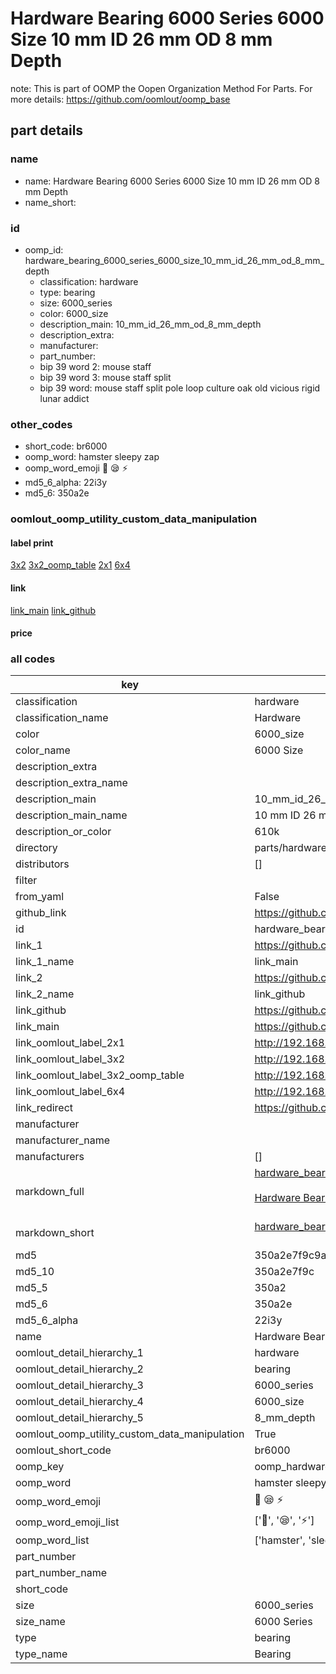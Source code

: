 # Hardware Bearing 6000 Series 6000 Size 10 mm ID 26 mm OD 8 mm Depth  

note: This is part of OOMP the Oopen Organization Method For Parts. For more details: https://github.com/oomlout/oomp_base

##  part details
  







### name
* name: Hardware Bearing 6000 Series 6000 Size 10 mm ID 26 mm OD 8 mm Depth
* name_short: 
### id
* oomp_id: hardware_bearing_6000_series_6000_size_10_mm_id_26_mm_od_8_mm_depth
  * classification: hardware
  * type: bearing
  * size: 6000_series
  * color: 6000_size
  * description_main: 10_mm_id_26_mm_od_8_mm_depth
  * description_extra: 
  * manufacturer: 
  * part_number: 
  * bip 39 word 2: mouse staff
  * bip 39 word 3: mouse staff split
  * bip 39 word: mouse staff split pole loop culture oak old vicious rigid lunar addict

### other_codes
* short_code: br6000
* oomp_word: hamster sleepy zap
* oomp_word_emoji :hamster: :sleepy: :zap:
* md5_6_alpha: 22i3y
* md5_6: 350a2e






### oomlout_oomp_utility_custom_data_manipulation
#### label print
[3x2](http://192.168.1.245:1112/?label=oomp%2022i3y)
[3x2_oomp_table](http://192.168.1.108:1112/?label=oomp%2022i3y)
[2x1](http://192.168.1.242:1112/?label=oomp%2022i3y)
[6x4](http://192.168.1.55:1112/?label=oomp%2022i3y)    

#### link

[link_main](https://github.com/oomlout/oomlout_oomp_version_1_messy/tree/main/parts/hardware_bearing_6000_series_6000_size_10_mm_id_26_mm_od_8_mm_depth) [link_github](https://github.com/oomlout/oomlout_oomp_version_1_messy/tree/main/parts/hardware_bearing_6000_series_6000_size_10_mm_id_26_mm_od_8_mm_depth)                             

#### price







### all codes 
| key | value |  
| --- | --- |  
| classification | hardware |  
| classification_name | Hardware |  
| color | 6000_size |  
| color_name | 6000 Size |  
| description_extra |  |  
| description_extra_name |  |  
| description_main | 10_mm_id_26_mm_od_8_mm_depth |  
| description_main_name | 10 mm ID 26 mm OD 8 mm Depth |  
| description_or_color | 610k |  
| directory | parts/hardware_bearing_6000_series_6000_size_10_mm_id_26_mm_od_8_mm_depth |  
| distributors | [] |  
| filter |  |  
| from_yaml | False |  
| github_link | https://github.com/oomlout/oomlout_oomp_part_src/tree/main/parts/hardware_bearing_6000_series_6000_size_10_mm_id_26_mm_od_8_mm_depth |  
| id | hardware_bearing_6000_series_6000_size_10_mm_id_26_mm_od_8_mm_depth |  
| link_1 | https://github.com/oomlout/oomlout_oomp_version_1_messy/tree/main/parts/hardware_bearing_6000_series_6000_size_10_mm_id_26_mm_od_8_mm_depth |  
| link_1_name | link_main |  
| link_2 | https://github.com/oomlout/oomlout_oomp_version_1_messy/tree/main/parts/hardware_bearing_6000_series_6000_size_10_mm_id_26_mm_od_8_mm_depth |  
| link_2_name | link_github |  
| link_github | https://github.com/oomlout/oomlout_oomp_version_1_messy/tree/main/parts/hardware_bearing_6000_series_6000_size_10_mm_id_26_mm_od_8_mm_depth |  
| link_main | https://github.com/oomlout/oomlout_oomp_version_1_messy/tree/main/parts/hardware_bearing_6000_series_6000_size_10_mm_id_26_mm_od_8_mm_depth |  
| link_oomlout_label_2x1 | http://192.168.1.242:1112/?label=oomp%2022i3y |  
| link_oomlout_label_3x2 | http://192.168.1.245:1112/?label=oomp%2022i3y |  
| link_oomlout_label_3x2_oomp_table | http://192.168.1.108:1112/?label=oomp%2022i3y |  
| link_oomlout_label_6x4 | http://192.168.1.55:1112/?label=oomp%2022i3y |  
| link_redirect | https://github.com/oomlout/oomlout_oomp_version_1_messy/tree/main/parts/hardware_bearing_6000_series_6000_size_10_mm_id_26_mm_od_8_mm_depth |  
| manufacturer |  |  
| manufacturer_name |  |  
| manufacturers | [] |  
| markdown_full | [hardware_bearing_6000_series_6000_size_10_mm_id_26_mm_od_8_mm_depth](none)<br>[](none)<br>[Hardware Bearing 6000 Series 6000 Size 10 Mm Id 26 Mm Od 8 Mm Depth](none)<br><br> |  
| markdown_short | [hardware_bearing_6000_series_6000_size_10_mm_id_26_mm_od_8_mm_depth](none)<br><br> |  
| md5 | 350a2e7f9c9a12f8d641fa79a4750485 |  
| md5_10 | 350a2e7f9c |  
| md5_5 | 350a2 |  
| md5_6 | 350a2e |  
| md5_6_alpha | 22i3y |  
| name | Hardware Bearing 6000 Series 6000 Size 10 mm ID 26 mm OD 8 mm Depth |  
| oomlout_detail_hierarchy_1 | hardware |  
| oomlout_detail_hierarchy_2 | bearing |  
| oomlout_detail_hierarchy_3 | 6000_series |  
| oomlout_detail_hierarchy_4 | 6000_size |  
| oomlout_detail_hierarchy_5 | 8_mm_depth |  
| oomlout_oomp_utility_custom_data_manipulation | True |  
| oomlout_short_code | br6000 |  
| oomp_key | oomp_hardware_bearing_6000_series_6000_size_10_mm_id_26_mm_od_8_mm_depth |  
| oomp_word | hamster sleepy zap |  
| oomp_word_emoji | :hamster: :sleepy: :zap: |  
| oomp_word_emoji_list | [':hamster:', ':sleepy:', ':zap:'] |  
| oomp_word_list | ['hamster', 'sleepy', 'zap'] |  
| part_number |  |  
| part_number_name |  |  
| short_code |  |  
| size | 6000_series |  
| size_name | 6000 Series |  
| type | bearing |  
| type_name | Bearing |  
